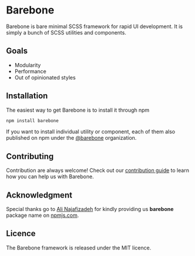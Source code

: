 # Barebone
Barebone is bare minimal SCSS framework for rapid UI development.
It is simply a bunch of SCSS utilities and components.

## Goals
* Modularity
* Performance
* Out of opinionated styles

## Installation
The easiest way to get Barebone is to install it through npm
```bash
npm install barebone
```

If you want to install individual utility or component, each of them
also published on npm under the [@barebone](https://npmjs.com/~barebone)
organization.

## Contributing
Contribution are always welcome! Check out our [contribution guide](./CONTRIBUTING.md)
to learn how you can help us with Barebone.

## Acknowledgment
Special thanks go to [Ali Najafizadeh](https://github.com/alinz) for kindly
providing us **barebone** package name on [npmjs.com](https://npmjs.com/).

## Licence
The Barebone framework is released under the MIT licence.

[MIT]: ./LICENCE

